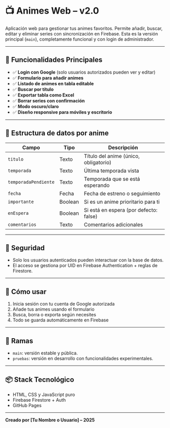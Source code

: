 
# 📺 Animes Web – v2.0

Aplicación web para gestionar tus animes favoritos. Permite añadir, buscar, editar y eliminar series con sincronización en Firebase. Esta es la versión principal (`main`), completamente funcional y con login de administrador.

---

## 🚀 Funcionalidades Principales

- ✅ **Login con Google** (solo usuarios autorizados pueden ver y editar)
- ✅ **Formulario para añadir animes**
- ✅ **Listado de animes en tabla editable**
- ✅ **Buscar por título**
- ✅ **Exportar tabla como Excel**
- ✅ **Borrar series con confirmación**
- ✅ **Modo oscuro/claro**
- ✅ **Diseño responsive para móviles y escritorio**

---

## 🧾 Estructura de datos por anime

| Campo                | Tipo       | Descripción                                 |
|----------------------|------------|---------------------------------------------|
| `titulo`             | Texto      | Título del anime (único, obligatorio)       |
| `temporada`          | Texto      | Última temporada vista                      |
| `temporadaPendiente` | Texto      | Temporada que se está esperando             |
| `fecha`              | Fecha      | Fecha de estreno o seguimiento              |
| `importante`         | Boolean    | Si es un anime prioritario para ti          |
| `enEspera`           | Boolean    | Si está en espera (por defecto: false)      |
| `comentarios`        | Texto      | Comentarios adicionales                     |

---

## 🔐 Seguridad

- Solo los usuarios autenticados pueden interactuar con la base de datos.
- El acceso se gestiona por UID en Firebase Authentication + reglas de Firestore.

---

## 🔧 Cómo usar

1. Inicia sesión con tu cuenta de Google autorizada
2. Añade tus animes usando el formulario
3. Busca, borra o exporta según necesites
4. Todo se guarda automáticamente en Firebase

---

## 📁 Ramas

- `main`: versión estable y pública.
- `pruebas`: versión en desarrollo con funcionalidades experimentales.

---

## 📦 Stack Tecnológico

- HTML, CSS y JavaScript puro
- Firebase Firestore + Auth
- GitHub Pages

---

**Creado por [Tu Nombre o Usuario] – 2025**
